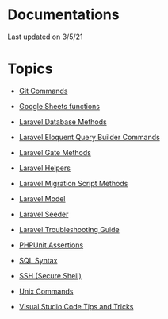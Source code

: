 # Documentations

Last updated on 3/5/21

# Topics

* <a href="./topics/git-commands.md">Git Commands</a>

* <a href="./topics/google-sheets-functions.md">Google Sheets functions</a>

* <a href="./topics/laravel-database.md">Laravel Database Methods</a>

* <a href="./topics/laravel-eloquent.md">Laravel Eloquent Query Builder Commands</a>

* <a href="./topics/laravel-gate.md">Laravel Gate Methods</a>

* <a href="./topics/laravel-helpers.md">Laravel Helpers</a>

* <a href="./topics/laravel-migration.md">Laravel Migration Script Methods</a>

* <a href="./topics/laravel-model.md">Laravel Model</a>

* <a href="./topics/laravel-seeder.md">Laravel Seeder</a>

* <a href="./topics/troubleshoot-laravel.md">Laravel Troubleshooting Guide</a>

* <a href="./topics/phpunit-assertions.md">PHPUnit Assertions</a>

* <a href="./topics/sql.md">SQL Syntax</a>

* <a href="./topics/ssh.md">SSH (Secure Shell)</a>

* <a href="./topics/unix-commands.md">Unix Commands</a>

* <a href="./topics/vscode.md">Visual Studio Code Tips and Tricks</a>
